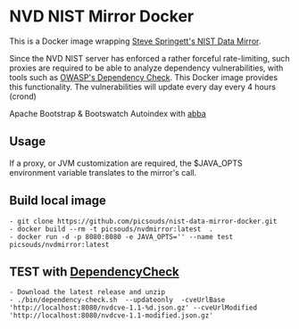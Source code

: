# NVD NIST Mirror Docker

This is a Docker image wrapping [Steve Springett's NIST Data Mirror](https://github.com/stevespringett/nist-data-mirror).  

Since the NVD NIST server has enforced a rather forceful rate-limiting, such proxies are required to be able to analyze dependency vulnerabilities, with tools such as [OWASP's Dependency Check](https://www.owasp.org/index.php/OWASP_Dependency_Check).
This Docker image provides this functionality. The vulnerabilities will update every day every 4 hours (crond)

Apache Bootstrap & Bootswatch Autoindex with [abba](https://github.com/jmlemetayer/abba)

## Usage

If a proxy, or JVM customization are required, the $JAVA_OPTS environment variable translates to the mirror's call.

## Build local image 
```
- git clone https://github.com/picsouds/nist-data-mirror-docker.git
- docker build --rm -t picsouds/nvdmirror:latest  .
- docker run -d -p 8080:8080 -e JAVA_OPTS='' --name test picsouds/nvdmirror:latest
```
## TEST with [DependencyCheck](https://github.com/jeremylong/DependencyCheck)
```
- Download the latest release and unzip
- ./bin/dependency-check.sh  --updateonly  -cveUrlBase 'http://localhost:8080/nvdcve-1.1-%d.json.gz' --cveUrlModified 'http://localhost:8080/nvdcve-1.1-modified.json.gz'
```



